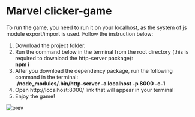 # Marvel clicker-game
To run the game, you need to run it on your localhost, as the system of js module export/import is used. Follow the instruction below:
1. Download the project folder.
2. Run the command below in the terminal from the root directory (this is required to download the http-server package):  
**npm i**
3. After you download the dependency package, run the following command in the terminal:  
**./node_modules/.bin/http-server -a localhost -p 8000 -c-1**
4. Open http://localhost:8000/ link that will appear in your terminal
5. Enjoy the game!

  ![prev](https://user-images.githubusercontent.com/107557939/231953436-7d494630-2481-41db-9421-05b0edd0b62e.jpg)
